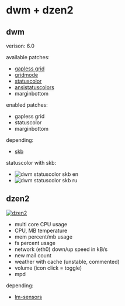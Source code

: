dwm + dzen2
===========

dwm
---

verison: 6.0

available patches:

 * [gapless grid](http://dwm.suckless.org/patches/gapless_grid)
 * [gridmode](http://dwm.suckless.org/patches/gridmode)
 * [statuscolor](http://dwm.suckless.org/patches/statuscolors)
 * [ansistatuscolors](http://dwm.suckless.org/patches/ansistatuscolors)
 * marginbottom

enabled patches:

 * gapless grid
 * statuscolor
 * marginbottom

depending:

 * [skb](https://github.com/polachok/skb)

statuscolor with skb:

 * ![dwm statuscolor skb en](https://lh5.googleusercontent.com/-4EfhPoZZKGM/TnEtZlFRbbI/AAAAAAAAAdU/NqZk9BEi_7c/s800/dwm-statuscolor-skb-en.png "skb en")
 * ![dwm statuscolor skb ru](https://lh4.googleusercontent.com/-CuqeTPkzz6Y/TnEtZgi4CbI/AAAAAAAAAdY/v1isBwqx3YU/s800/dwm-statuscolor-skb-ru.png "skb ru")

dzen2
-----

[![dzen2](https://lh3.googleusercontent.com/-Vu-kTSNaxS8/TnEzqCJ92TI/AAAAAAAAAd4/3Dh5K2GdjAo/s900/dzen2-bottom-short.png)](https://lh6.googleusercontent.com/-iy-0aq7uagk/TnEwB5whzbI/AAAAAAAAAds/DbEyIYe3G5Q/s1400/dzen2-bottom.png)

 * multi core CPU usage
 * CPU, MB temperature
 * mem percent/mb usage
 * fs percent usage
 * network (eth0) down/up speed in kB/s
 * new mail count
 * weather with cache (unstable, commented)
 * volume (icon click = toggle)
 * mpd

depending:

 * [lm-sensors](http://www.lm-sensors.org/)
